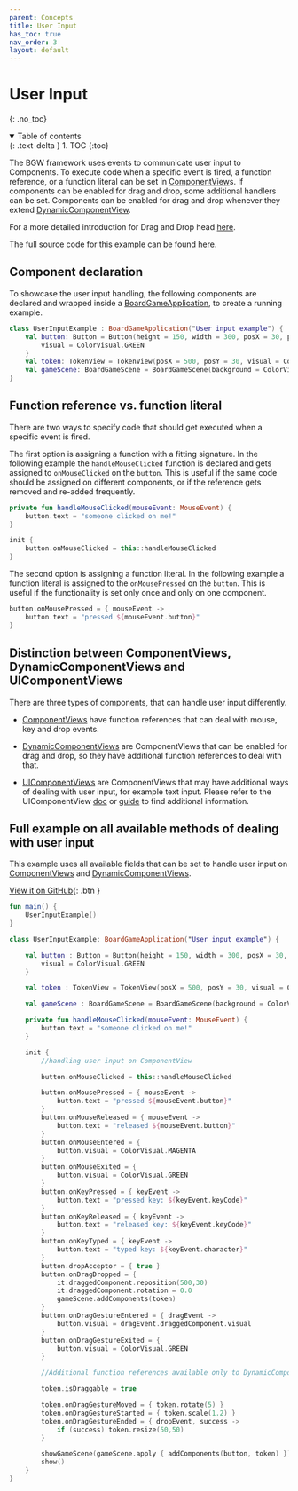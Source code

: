 ```yaml
---
parent: Concepts 
title: User Input 
has_toc: true 
nav_order: 3 
layout: default
---
```


[CompDoc]: https://tudo-aqua.github.io/bgw/kotlin-docs/bgw-core/tools.aqua.bgw.components/-component-view/index.html

# User Input
{: .no_toc}
<details open markdown="block">
  <summary>
    Table of contents
  </summary>
  {: .text-delta }
1. TOC
{:toc}
</details>

The BGW framework uses events to communicate user input to Components. To execute code when a specific event is fired, a
function reference, or a function literal can be set in
[ComponentView][CompDoc]s. If components can be enabled for drag and drop, some additional handlers can be set.
Components can be enabled for drag and drop whenever they extend
[DynamicComponentView](https://tudo-aqua.github.io/bgw/kotlin-docs/bgw-core/tools.aqua.bgw.components/-component-view/index.html).

For a more detailed introduction for Drag and Drop
head [here](https://tudo-aqua.github.io/bgw/concepts/drag-and-drop/DragAndDropExample.html).

The full source code for this example can be found [here](https://tudo-aqua.github.io/bgw/concepts/user-input/UserInput.html#full-example-on-all-available-methods-of-dealing-with-user-input).

## Component declaration

To showcase the user input handling, the following components are declared and wrapped inside a 
[BoardGameApplication](https://tudo-aqua.github.io/bgw/kotlin-docs/bgw-core/tools.aqua.bgw.core/-board-game-application/index.html), 
to create a running example.

````kotlin
class UserInputExample : BoardGameApplication("User input example") {
    val button: Button = Button(height = 150, width = 300, posX = 30, posY = 30).apply {
		visual = ColorVisual.GREEN
	} 
    val token: TokenView = TokenView(posX = 500, posY = 30, visual = ColorVisual.RED)
    val gameScene: BoardGameScene = BoardGameScene(background = ColorVisual.LIGHT_GRAY)
}
````

## Function reference vs. function literal

There are two ways to specify code that should get executed when a specific event is fired.

The first option is assigning a function with a fitting signature. In the following example the ``handleMouseClicked``
function is declared and gets assigned to ``onMouseClicked`` on the ``button``. This is useful if the same code should
be assigned on different components, or if the reference gets removed and re-added frequently.

````kotlin
private fun handleMouseClicked(mouseEvent: MouseEvent) {
	button.text = "someone clicked on me!"
}

init {
	button.onMouseClicked = this::handleMouseClicked
}
````

The second option is assigning a function literal. In the following example a function literal is assigned to
the ``onMousePressed`` on the ``button``. This is useful if the functionality is set only once and only on one
component.

````kotlin
button.onMousePressed = { mouseEvent ->
	button.text = "pressed ${mouseEvent.button}"
}
````

## Distinction between ComponentViews, DynamicComponentViews and UIComponentViews

There are three types of components, that can handle user input differently. 

- [ComponentViews](https://tudo-aqua.github.io/bgw/kotlin-docs/bgw-core/tools.aqua.bgw.components/-component-view/index.html) have function references that can deal with mouse, key and drop events.

- [DynamicComponentViews](https://tudo-aqua.github.io/bgw/kotlin-docs/bgw-core/tools.aqua.bgw.components/-dynamic-component-view/index.html) are ComponentViews that can be enabled for drag and drop, so they have additional 
    function references to deal with that.
    
- [UIComponentViews](https://tudo-aqua.github.io/bgw/kotlin-docs/bgw-core/tools.aqua.bgw.components.uicomponents/-u-i-component/index.html) are ComponentViews that may have additional ways of dealing with user input, 
    for example text input. Please refer to the UIComponentView 
  [doc](https://tudo-aqua.github.io/bgw/kotlin-docs/bgw-core/tools.aqua.bgw.components.uicomponents/-u-i-component/index.html) 
  or [guide](https://tudo-aqua.github.io/bgw/components/uicomponents/uicomponents.html) 
  to find additional information.
  
## Full example on all available methods of dealing with user input

This example uses all available fields that can be set to handle user input on [ComponentViews](https://tudo-aqua.github.io/bgw/kotlin-docs/bgw-core/tools.aqua.bgw.components/-component-view/index.html) and [DynamicComponentViews](https://tudo-aqua.github.io/bgw/kotlin-docs/bgw-core/tools.aqua.bgw.components/-dynamic-component-view/index.html). 

[View it on GitHub](https://github.com/tudo-aqua/bgw/blob/main/bgw-docs-examples/src/main/kotlin/examples/concepts/userinput/UserInputExample.kt){:
.btn }

````kotlin
fun main() {
	UserInputExample()
}

class UserInputExample: BoardGameApplication("User input example") {

	val button : Button = Button(height = 150, width = 300, posX = 30, posY = 30).apply {
		visual = ColorVisual.GREEN
	}

	val token : TokenView = TokenView(posX = 500, posY = 30, visual = ColorVisual.RED)

	val gameScene : BoardGameScene = BoardGameScene(background = ColorVisual.LIGHT_GRAY)

	private fun handleMouseClicked(mouseEvent: MouseEvent) {
		button.text = "someone clicked on me!"
	}

	init {
		//handling user input on ComponentView

		button.onMouseClicked = this::handleMouseClicked

		button.onMousePressed = { mouseEvent ->
			button.text = "pressed ${mouseEvent.button}"
		}
		button.onMouseReleased = { mouseEvent ->
			button.text = "released ${mouseEvent.button}"
		}
		button.onMouseEntered = {
			button.visual = ColorVisual.MAGENTA
		}
		button.onMouseExited = {
			button.visual = ColorVisual.GREEN
		}
		button.onKeyPressed = { keyEvent ->
			button.text = "pressed key: ${keyEvent.keyCode}"
		}
		button.onKeyReleased = { keyEvent ->
			button.text = "released key: ${keyEvent.keyCode}"
		}
		button.onKeyTyped = { keyEvent ->
			button.text = "typed key: ${keyEvent.character}"
		}
		button.dropAcceptor = { true }
		button.onDragDropped = {
			it.draggedComponent.reposition(500,30)
			it.draggedComponent.rotation = 0.0
			gameScene.addComponents(token)
		}
		button.onDragGestureEntered = { dragEvent ->
			button.visual = dragEvent.draggedComponent.visual
		}
		button.onDragGestureExited = {
			button.visual = ColorVisual.GREEN
		}

		//Additional function references available only to DynamicComponentViews

		token.isDraggable = true

		token.onDragGestureMoved = { token.rotate(5) }
		token.onDragGestureStarted = { token.scale(1.2) }
		token.onDragGestureEnded = { dropEvent, success ->
			if (success) token.resize(50,50)
		}

		showGameScene(gameScene.apply { addComponents(button, token) })
		show()
	}
}
````




